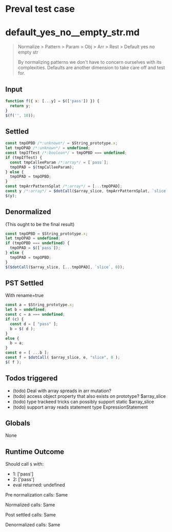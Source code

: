 # Preval test case

# default_yes_no__empty_str.md

> Normalize > Pattern > Param > Obj > Arr > Rest > Default yes no  empty str
>
> By normalizing patterns we don't have to concern ourselves with its complexities. Defaults are another dimension to take care off and test for.

## Input

`````js filename=intro
function f({ x: [...y] = $(['pass']) }) {
  return y;
}
$(f('', 10));
`````


## Settled


`````js filename=intro
const tmpOPBD /*:unknown*/ = $String_prototype.x;
let tmpOPAD /*:unknown*/ = undefined;
const tmpIfTest /*:boolean*/ = tmpOPBD === undefined;
if (tmpIfTest) {
  const tmpCalleeParam /*:array*/ = [`pass`];
  tmpOPAD = $(tmpCalleeParam);
} else {
  tmpOPAD = tmpOPBD;
}
const tmpArrPatternSplat /*:array*/ = [...tmpOPAD];
const y /*:array*/ = $dotCall($array_slice, tmpArrPatternSplat, `slice`, 0);
$(y);
`````


## Denormalized
(This ought to be the final result)

`````js filename=intro
const tmpOPBD = $String_prototype.x;
let tmpOPAD = undefined;
if (tmpOPBD === undefined) {
  tmpOPAD = $([`pass`]);
} else {
  tmpOPAD = tmpOPBD;
}
$($dotCall($array_slice, [...tmpOPAD], `slice`, 0));
`````


## PST Settled
With rename=true

`````js filename=intro
const a = $String_prototype.x;
let b = undefined;
const c = a === undefined;
if (c) {
  const d = [ "pass" ];
  b = $( d );
}
else {
  b = a;
}
const e = [ ...b ];
const f = $dotCall( $array_slice, e, "slice", 0 );
$( f );
`````


## Todos triggered


- (todo) Deal with array spreads in arr mutation?
- (todo) access object property that also exists on prototype? $array_slice
- (todo) type trackeed tricks can possibly support static $array_slice
- (todo) support array reads statement type ExpressionStatement


## Globals


None


## Runtime Outcome


Should call `$` with:
 - 1: ['pass']
 - 2: ['pass']
 - eval returned: undefined

Pre normalization calls: Same

Normalized calls: Same

Post settled calls: Same

Denormalized calls: Same
